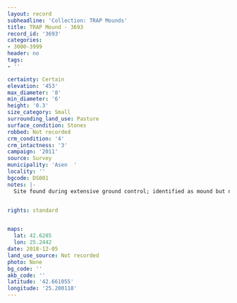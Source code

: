```yaml
---
layout: record
subheadline: 'Collection: TRAP Mounds'
title: TRAP Mound - 3693
record_id: '3693'
categories:
- 3000-3999
header: no
tags:
- ''

certainty: Certain
elevation: '453'
max_diameter: '8'
min_diameter: '6'
height: '0.3'
size_category: Small
surrounding_land_use: Pasture
surface_condition: Stones
robbed: Not recorded
crm_condition: '4'
crm_intactness: '3'
campaign: '2011'
source: Survey
municipality: 'Asen  '
locality: ''
bgcode: DS001
notes: |-
  Site found during extensive ground control; identified as mound but not fully registered.


rights: standard


maps:
  lat: 42.6285
  lon: 25.2442
date: 2018-12-05
land_use_source: Not recorded
photo: None
bg_code: ''
akb_code: ''
latitude: '42.661055'
longitude: '25.200118'
---
```

